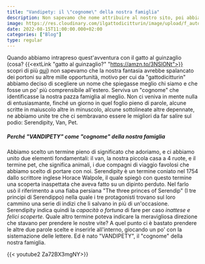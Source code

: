 ```yaml
---
title: "Vandipety: il \"cognome\" della nostra famiglia"
description: Non sapevamo che nome attribuire al nostro sito, poi abbiamo giocato con le parole ed è nata la magia.
image: https://res.cloudinary.com/ilgattodicitturin/image/upload/f_auto,q_auto,w_800,dpr_auto/v1660666366/Articoli/IMG_9993_msunds.jpg
date: 2022-08-15T11:00:00.000+02:00
categories: ["Blog"]
type: regular
---
```


Quando abbiamo intrapreso quest'avventura con il gatto al guinzaglio (cosa? {{<extLink "gatto al guinzaglio?" "https://amzn.to/3NSlONt">}} scopri di più [qui](/blog/gatto-al-guinzaglio-i-nostri-consigli-per-vivere-fantastiche-avventure/)) non sapevamo che la nostra fantasia avrebbe spalancato dei portoni su altre mille opportunità, motivo per cui da "gattodicitturin" abbiamo deciso di scegliere un nome che spiegasse meglio chi siamo e che fosse un po' più comprensibile all'estero. Serviva un "cognome" che identificasse la nostra pazza famiglia al meglio. Non ci veniva in mente nulla di entusiasmante, finché un giorno in quel foglio pieno di parole, alcune scritte in maiuscolo altre in minuscolo, alcune sottolineate altre depennate, ne abbiamo unite tre che ci sembravano essere le migliori da far salire sul podio: Serendipity, Van, Pet.

##### Perché "VANDIPETY" come "cognome" della nostra famiglia
Abbiamo scelto un termine pieno di significato che adoriamo, e ci abbiamo unito due elementi fondamentali: il van, la nostra piccola casa a 4 ruote, e il termine pet, che significa animali, i due compagni di viaggio favolosi che abbiamo scelto di portare con noi. 
Serendipity è un termine coniato nel 1754 dallo scrittore inglese Horace Walpole, il quale spiegò con questo termine una scoperta inaspettata che aveva fatto su un dipinto perduto. Nel farlo usò il riferimento a una fiaba persiana "The three princes of Serendip" (I tre principi di Serendippo) nella quale i tre protagonisti trovano sul loro cammino una serie di indizi che li salvano in più di un'occasione.
Serendipity indica quindi la _capacità o fortuna_ di fare per caso _inattese e felici scoperte_.
Quale altro termine poteva indicare la meravigliosa direzione che stavano per prendere le nostre vite?
A quel punto ci è bastato prendere le altre due parole scelte e inserirle all'interno, giocando un po' con la sistemazione delle lettere. 
Ed è nato "VANDIPETY", il "cognome" della nostra famiglia.

{{< youtube2 Za72BX3mgNY>}}